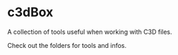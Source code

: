 # c3dBox
A collection of tools useful when working with C3D files.

Check out the folders for tools and infos.
